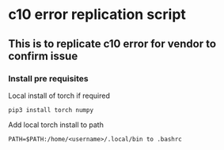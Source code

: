 # c10 error replication script

## This is to replicate c10 error for vendor to confirm issue

### Install pre requisites

Local install of torch if required

```
pip3 install torch numpy
```

Add local torch install to path

```
PATH=$PATH:/home/<username>/.local/bin to .bashrc
```
